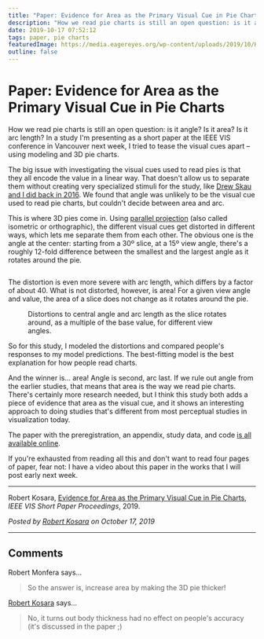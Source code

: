```yaml
---
title: "Paper: Evidence for Area as the Primary Visual Cue in Pie Charts"
description: "How we read pie charts is still an open question: is it angle? Is it area? Is it arc length? In a study I'm presenting as a short paper at the IEEE VIS conference in Vancouver next week, I tried to tease the visual cues apart – using modeling and 3D pie charts."
date: 2019-10-17 07:52:12
tags: paper, pie charts
featuredImage: https://media.eagereyes.org/wp-content/uploads/2019/10/Kosara-VISShort-2019.png
outline: false
---
```


# Paper: Evidence for Area as the Primary Visual Cue in Pie Charts

How we read pie charts is still an open question: is it angle? Is it area? Is it arc length? In a study I'm presenting as a short paper at the IEEE VIS conference in Vancouver next week, I tried to tease the visual cues apart – using modeling and 3D pie charts.

The big issue with investigating the visual cues used to read pies is that they all encode the value in a linear way. That doesn't allow us to separate them without creating very specialized stimuli for the study, like <a href="https://eagereyes.org/papers/a-pair-of-pie-chart-papers">Drew Skau and I did back in 2016</a>. We found that angle was unlikely to be the visual cue used to read pie charts, but couldn't decide between area and arc.

This is where 3D pies come in. Using <a href="https://en.wikipedia.org/wiki/Parallel_projection">parallel projection</a> (also called isometric or orthographic), the different visual cues get distorted in different ways, which lets me separate them from each other. The obvious one is the angle at the center: starting from a 30º slice, at a 15º view angle, there's a roughly 12-fold difference between the smallest and the largest angle as it rotates around the pie.

<figure class="wp-block-image"><img src="https://media.eagereyes.org/wp-content/uploads/2019/10/3d-pies.png" alt="" class="wp-image-12411"/></figure>

The distortion is even more severe with arc length, which differs by a factor of about 40. What is not distorted, however, is area! For a given view angle and value, the area of a slice does not change as it rotates around the pie.

<figure class="wp-block-image"><img src="https://media.eagereyes.org/wp-content/uploads/2019/10/pie-distortions.png" alt="" class="wp-image-12412"/><figcaption>Distortions to central angle and arc length as the slice rotates around, as a multiple of the base value, for different view angles.</figcaption></figure>

So for this study, I modeled the distortions and compared people's responses to my model predictions. The best-fitting model is the best explanation for how people read charts.

And the winner is… area! Angle is second, arc last. If we rule out angle from the earlier studies, that means that area is the way we read pie charts. There's certainly more research needed, but I think this study both adds a piece of evidence that area as the visual cue, and it shows an interesting approach to doing studies that's different from most perceptual studies in visualization today.

The paper with the preregistration, an appendix, study data, and code <a href="https://osf.io/7y842/">is all available online</a>.

If you're exhausted from reading all this and don't want to read four pages of paper, fear not: I have a video about this paper in the works that I will post early next week.

<hr class="wp-block-separator"/>

Robert Kosara, <a href="https://eagereyes.org/publications/Kosara-VISShort-2019.html">Evidence for Area as the Primary Visual Cue in Pie Charts</a>, <em>IEEE VIS Short Paper Proceedings</em>, 2019.


_Posted by <a href="/about">Robert Kosara</a> on October 17, 2019_


<aside class="comments">

---
## Comments

Robert Monfera says…
>	So the answer is, increase area by making the 3D pie thicker!

<a href="http://eagereyes.org/about" rel="nofollow noopener" target="_blank">Robert Kosara</a> says…
>	No, it turns out body thickness had no effect on people's accuracy (it's discussed in the paper ;)

</aside>

